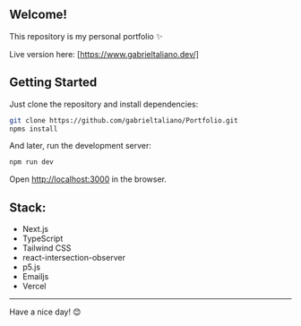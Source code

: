 ## Welcome!

This repository is my personal portfolio ✨


Live version here: [https://www.gabrieltaliano.dev/]

## Getting Started

Just clone the repository and install dependencies:


```bash
git clone https://github.com/gabrieltaliano/Portfolio.git
npms install
```

And later, run the development server:

```bash
npm run dev
```

Open [http://localhost:3000](http://localhost:3000) in the browser.

## Stack:

- Next.js
- TypeScript
- Tailwind CSS
- react-intersection-observer
- p5.js
- Emailjs
- Vercel

---



Have a nice day! 😊